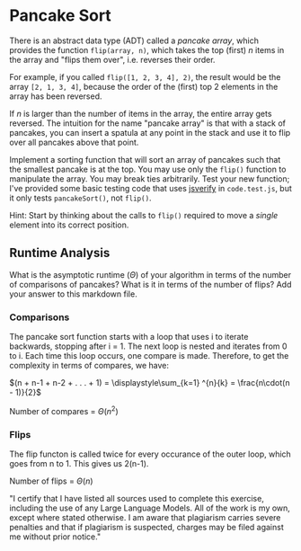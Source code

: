# Pancake Sort

There is an abstract data type (ADT) called a *pancake array*, which provides
the function `flip(array, n)`, which takes the top (first) $n$ items in the
array and "flips them over", i.e. reverses their order.

For example, if you called `flip([1, 2, 3, 4], 2)`, the result would
be the array  `[2, 1, 3, 4]`, because the order of the (first) top 2
elements in the array has been reversed.

If $n$ is larger than the number of items in the array, the entire array gets
reversed. The intuition for the name "pancake array" is that with a stack of
pancakes, you can insert a spatula at any point in the stack and use it to flip
over all pancakes above that point.

Implement a sorting function that will sort an array of pancakes such that the
smallest pancake is at the top. You may use only the `flip()` function to
manipulate the array. You may break ties arbitrarily. Test your new function;
I've provided some basic testing code that uses
[jsverify](https://jsverify.github.io/) in `code.test.js`, but it only tests
`pancakeSort()`, not `flip()`.

Hint: Start by thinking about the calls to `flip()` required to move a *single*
element into its correct position.

## Runtime Analysis

What is the asymptotic runtime ($\Theta$) of your algorithm in terms of the
number of comparisons of pancakes? What is it in terms of the number of flips?
Add your answer to this markdown file.

### Comparisons

The pancake sort function starts with a loop that uses i to iterate backwards,
stopping after i = 1. The next loop is nested and iterates from 0 to i. Each time 
this loop occurs, one compare is made. Therefore, to get the complexity in terms of 
compares, we have:

$(n + n-1 + n-2 + . . . + 1) = \displaystyle\sum_{k=1} ^{n}{k} = \frac{n\cdot(n - 1)}{2}$

Number of compares = $\Theta(n^2)$

### Flips

The flip functon is called twice for every occurance of the outer loop, which
goes from n to 1. This gives us 2(n-1). 

Number of flips = $\Theta(n)$

"I certify that I have listed all sources used to complete this exercise, 
including the use of any Large Language Models. All of the work is my own, 
except where stated otherwise. I am aware that plagiarism carries severe 
penalties and that if plagiarism is suspected, charges may be filed against 
me without prior notice."
